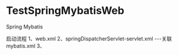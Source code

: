 # TestSpringMybatisWeb

Spring Mybatis 

启动流程
1、web.xml
2、springDispatcherServlet-servlet.xml ---关联 mybatis.xml
3、

